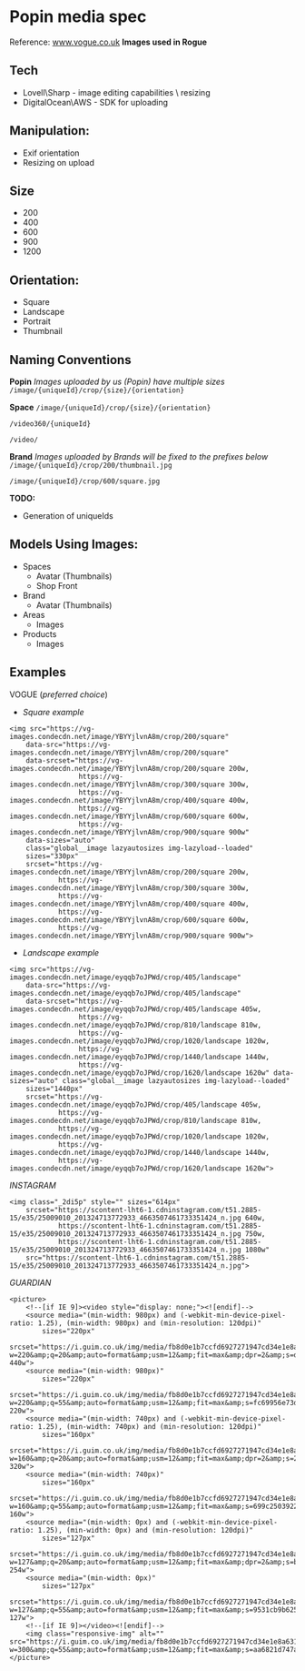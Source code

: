 # Popin media spec

Reference: www.vogue.co.uk
**Images used in Rogue**

## Tech

* Lovell\Sharp - image editing capabilities \ resizing
* DigitalOcean\AWS - SDK for uploading

## Manipulation:

* Exif orientation
* Resizing on upload

## Size

* 200
* 400
* 600
* 900
* 1200

## Orientation:

* Square
* Landscape
* Portrait
* Thumbnail

## Naming Conventions

**Popin**
_Images uploaded by us (Popin) have multiple sizes_
`/image/{uniqueId}/crop/{size}/{orientation}`

**Space**
`/image/{uniqueId}/crop/{size}/{orientation}`

`/video360/{uniqueId}`

`/video/`

**Brand**
_Images uploaded by Brands will be fixed to the prefixes below_
`/image/{uniqueId}/crop/200/thumbnail.jpg`

`/image/{uniqueId}/crop/600/square.jpg`

**TODO:**

* Generation of uniqueIds

## Models Using Images:

* Spaces
  * Avatar (Thumbnails)
  * Shop Front
* Brand
  * Avatar (Thumbnails)
* Areas
  * Images
* Products
  * Images

## Examples

VOGUE (_preferred choice_)

* _Square example_

```
<img src="https://vg-images.condecdn.net/image/YBYYjlvnA8m/crop/200/square"
    data-src="https://vg-images.condecdn.net/image/YBYYjlvnA8m/crop/200/square"
    data-srcset="https://vg-images.condecdn.net/image/YBYYjlvnA8m/crop/200/square 200w,
                 https://vg-images.condecdn.net/image/YBYYjlvnA8m/crop/300/square 300w,
                 https://vg-images.condecdn.net/image/YBYYjlvnA8m/crop/400/square 400w,
                 https://vg-images.condecdn.net/image/YBYYjlvnA8m/crop/600/square 600w,
                 https://vg-images.condecdn.net/image/YBYYjlvnA8m/crop/900/square 900w"
    data-sizes="auto"
    class="global__image lazyautosizes img-lazyload--loaded"
    sizes="330px"
    srcset="https://vg-images.condecdn.net/image/YBYYjlvnA8m/crop/200/square 200w,
            https://vg-images.condecdn.net/image/YBYYjlvnA8m/crop/300/square 300w,
            https://vg-images.condecdn.net/image/YBYYjlvnA8m/crop/400/square 400w,
            https://vg-images.condecdn.net/image/YBYYjlvnA8m/crop/600/square 600w,
            https://vg-images.condecdn.net/image/YBYYjlvnA8m/crop/900/square 900w">
```

* _Landscape example_

```
<img src="https://vg-images.condecdn.net/image/eyqqb7oJPWd/crop/405/landscape"
    data-src="https://vg-images.condecdn.net/image/eyqqb7oJPWd/crop/405/landscape"
    data-srcset="https://vg-images.condecdn.net/image/eyqqb7oJPWd/crop/405/landscape 405w,
                 https://vg-images.condecdn.net/image/eyqqb7oJPWd/crop/810/landscape 810w,
                 https://vg-images.condecdn.net/image/eyqqb7oJPWd/crop/1020/landscape 1020w,
                 https://vg-images.condecdn.net/image/eyqqb7oJPWd/crop/1440/landscape 1440w,
                 https://vg-images.condecdn.net/image/eyqqb7oJPWd/crop/1620/landscape 1620w" data-sizes="auto" class="global__image lazyautosizes img-lazyload--loaded"
    sizes="1440px"
    srcset="https://vg-images.condecdn.net/image/eyqqb7oJPWd/crop/405/landscape 405w,
            https://vg-images.condecdn.net/image/eyqqb7oJPWd/crop/810/landscape 810w,
            https://vg-images.condecdn.net/image/eyqqb7oJPWd/crop/1020/landscape 1020w,
            https://vg-images.condecdn.net/image/eyqqb7oJPWd/crop/1440/landscape 1440w,
            https://vg-images.condecdn.net/image/eyqqb7oJPWd/crop/1620/landscape 1620w">
```

_INSTAGRAM_

```
<img class="_2di5p" style="" sizes="614px"
    srcset="https://scontent-lht6-1.cdninstagram.com/t51.2885-15/e35/25009010_201324713772933_4663507461733351424_n.jpg 640w,
            https://scontent-lht6-1.cdninstagram.com/t51.2885-15/e35/25009010_201324713772933_4663507461733351424_n.jpg 750w,
            https://scontent-lht6-1.cdninstagram.com/t51.2885-15/e35/25009010_201324713772933_4663507461733351424_n.jpg 1080w"
    src="https://scontent-lht6-1.cdninstagram.com/t51.2885-15/e35/25009010_201324713772933_4663507461733351424_n.jpg">
```

_GUARDIAN_

```
<picture>
    <!--[if IE 9]><video style="display: none;"><![endif]-->
    <source media="(min-width: 980px) and (-webkit-min-device-pixel-ratio: 1.25), (min-width: 980px) and (min-resolution: 120dpi)"
        sizes="220px"
        srcset="https://i.guim.co.uk/img/media/fb8d0e1b7ccfd6927271947cd34e1e8a6319784f/226_246_1342_804/master/1342.jpg?w=220&amp;q=20&amp;auto=format&amp;usm=12&amp;fit=max&amp;dpr=2&amp;s=d79b39c0ca64c63cecf06c27cb71c266 440w">
    <source media="(min-width: 980px)"
        sizes="220px"
        srcset="https://i.guim.co.uk/img/media/fb8d0e1b7ccfd6927271947cd34e1e8a6319784f/226_246_1342_804/master/1342.jpg?w=220&amp;q=55&amp;auto=format&amp;usm=12&amp;fit=max&amp;s=fc69956e73dba77458761bddff356068 220w">
    <source media="(min-width: 740px) and (-webkit-min-device-pixel-ratio: 1.25), (min-width: 740px) and (min-resolution: 120dpi)"
        sizes="160px"
        srcset="https://i.guim.co.uk/img/media/fb8d0e1b7ccfd6927271947cd34e1e8a6319784f/226_246_1342_804/master/1342.jpg?w=160&amp;q=20&amp;auto=format&amp;usm=12&amp;fit=max&amp;dpr=2&amp;s=24d52826af4eca1c0917cd126bc76c6c 320w">
    <source media="(min-width: 740px)"
        sizes="160px"
        srcset="https://i.guim.co.uk/img/media/fb8d0e1b7ccfd6927271947cd34e1e8a6319784f/226_246_1342_804/master/1342.jpg?w=160&amp;q=55&amp;auto=format&amp;usm=12&amp;fit=max&amp;s=699c2503922b3efada1820fc6bf19594 160w">
    <source media="(min-width: 0px) and (-webkit-min-device-pixel-ratio: 1.25), (min-width: 0px) and (min-resolution: 120dpi)"
        sizes="127px"
        srcset="https://i.guim.co.uk/img/media/fb8d0e1b7ccfd6927271947cd34e1e8a6319784f/226_246_1342_804/master/1342.jpg?w=127&amp;q=20&amp;auto=format&amp;usm=12&amp;fit=max&amp;dpr=2&amp;s=bee46483364974ad19e2ad647249b7c3 254w">
    <source media="(min-width: 0px)"
        sizes="127px"
        srcset="https://i.guim.co.uk/img/media/fb8d0e1b7ccfd6927271947cd34e1e8a6319784f/226_246_1342_804/master/1342.jpg?w=127&amp;q=55&amp;auto=format&amp;usm=12&amp;fit=max&amp;s=9531cb9b625808422b6a7ac17be898be 127w">
    <!--[if IE 9]></video><![endif]-->
    <img class="responsive-img" alt="" src="https://i.guim.co.uk/img/media/fb8d0e1b7ccfd6927271947cd34e1e8a6319784f/226_246_1342_804/master/1342.jpg?w=300&amp;q=55&amp;auto=format&amp;usm=12&amp;fit=max&amp;s=aa6821d747a8c4f29bcf24215c0706f0">
</picture>
```

